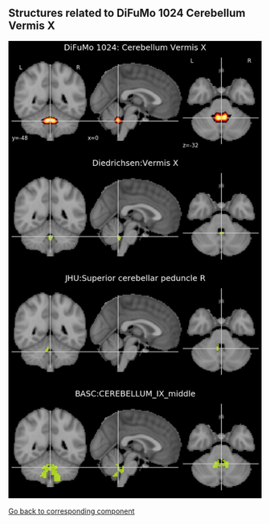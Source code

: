 


## Structures related to DiFuMo 1024 Cerebellum Vermis X

![261](261.jpg "Structures related to DiFuMo 1024 Cerebellum Vermis X")

[Go back to corresponding component](https://parietal-inria.github.io/DiFuMo/1024/html/261.html)